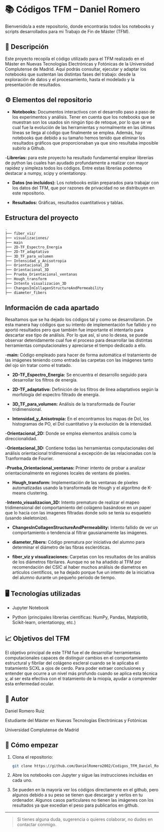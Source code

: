 # 📚 Códigos TFM – Daniel Romero

Bienvenido/a a este repositorio, donde encontrarás todos los notebooks y scripts desarrollados para mi Trabajo de Fin de Máster (TFM).

## 📝 Descripción

Este proyecto recopila el código utilizado para el TFM realizado en el Máster en Nuevas Tecnologías Electrónicas y Fotónicas de la Universidad Complutense de Madrid. Aquí podrás consultar, ejecutar y adaptar los notebooks que sustentan las distintas fases del trabajo: desde la exploración de datos y el procesamiento, hasta el modelado y la presentación de resultados.

## ⚙️ Elementos del repositorio

- **Notebooks:** Documentos interactivos con el desarrollo paso a paso de los experimentos y análisis. Tener en cuenta que los notebooks que se muestran son los usados sin ningún tipo de retoque, por lo que se ve cual fue la evolución de las herramientas y normalmente en las últimas líneas se llega al código que finalmente se emplea. Además, hay notebooks que debido a su tamaño hemos tenido que eliminar los resultados gráficos que proporcionaban ya que sino resultaba imposible subirlo a Github.

-**Librerías:** para este proyecto ha resultado fundamental emplear librerías de python las cuales han ayudado profundamente a realizar con mayor rapidez y simpleza todos los códigos. Entre estas librerías podemos destacar a numpy, scipy y orientationpy.

- **Datos (no incluidos):** Los notebooks están preparados para trabajar con los datos del TFM, que por razones de privacidad no se distribuyen en este repositorio.


- **Resultados:** Gráficas, resultados cuantitativos y tablas.


## Estructura del proyecto


```bash
.
├── fiber_viz/
├── visualizaciones/
├── main
├── 2D-TF_Espectro_Energia
├── 2D-TF_adaptativo
├── 3D_TF_para_volumen
├── Intensidad_y_Anisotropia
├── Orientacional_2D
├── Orientacional_3D
├── Prueba_Orientacional_ventanas
├── Hough_transform
├── Intento_visualizacion_3D
├── ChangesInCollagenStructureAndPermeability
├── diameter_fibers

```


## Información de cada apartado


Resaltamos que se ha dejado los códigos tal y como se desarrollaron. De esta manera hay códigos que su intento de implementación fue fallido y no aportó resultados pero que también fue importante el intentarlo para descartar ese tipo de análisis. Por lo que así, si uno lo desea, se puede observar detenidamente cual fue el proceso para desarrollar las distintas herramientas computacionales y apreciarse el tiempo dedicado a ello. 

-**main:** Código empleado para hacer de forma automática el tratamiento de las imágenes teniendo como entrada las carpetas con las imágenes tanto del ojo sin tratar como el tratado.

- **2D-TF_Espectro_Energia:** Se encuentra el desarrollo seguido para desarrollar los filtros de energía.

- **2D-TF_adaptativo:**  Definición de los filtros de línea adaptativos según la morfología del espectro filtrado de energía.


- **3D_TF_para_volumen:** Análisis de la transformada de Fourier tridimensional.


- **Intensidad_y_Anisotropia:** En el encontramos los mapas de DoI, los histogramas de PO, el DoI cuantitativo y la evolución de la intensidad.

-**Orientacional_2D:** Donde se emplea elementos análisis como la direccionalidad.

-**Orientacional_3D:** Contiene todas las herramientas computacionales del análisis orientacional tridimensional a excepción de las relacionadas con la Tranformada de Fourier.

-**Prueba_Orientacional_ventanas:** Primer intento de probar a analizar orientacionalmente en regiones locales de ventans de píxeles.

- **Hough_transform:** Implementación de las ventanas de píxeles automatizadas usando la transformada de Hough y el algorítmo de K-means clustering. 


-**Intento_visualizacion_3D:** Intento prematuro de realizar el mapeo tridimensional del comportamiento del colágeno basándose en un paper que lo hacía con las imagenes filtradas donde solo se tenía su esqueleto (usando skeletonize).



- **ChangesInCollagenStructureAndPermeability:** Intento fallido de ver un comportamiento o tendencia al filtrar gausianamente las imágenes.


- **diameter_fibers:** Código prematura por iniciativa del alumno para determinar el diámetro de las fibras escleróticas. 

- **fiber_viz y visualizaciones:** Carpetas con los resultados de los análisis de los diámetros fibrilares. Aunque no se ha añadido al TFM por recomendación del CSIC al haber muchos análisis de diametros en artículos científicos, se ha dejado porque fue un intento de la iniciativa del alumno
durante un pequeño periodo de tiempo.

## 🖥️ Tecnologías utilizadas

- Jupyter Notebook

- Python (principales librerías científicas: NumPy, Pandas, Matplotlib, Scikit-learn, orientationpy, etc.)

## 📈 Objetivos del TFM

El objetivo principal de este TFM fue el de desarrollar herramientas computacionales capaces de distinguir cambios en el comportamiento estructural y fibrilar del colágeno escleral cuando se le aplicaba el tratamiento SCXL a ojos de cerdo. Para poder extraer conclusiones y entender que ocurre a un nivel más profundo cuando se aplica esta técnica y, al ser esta efectiva con el tratamiento de la miopía, ayudar a comprender esta enfermedad ocular.

## 🏅 Autor

Daniel Romero Ruiz

Estudiante del Máster en Nuevas Tecnologías Electrónicas y Fotónicas

Universidad Complutense de Madrid

## 🚀 Cómo empezar

1. Clona el repositorio:
   ```bash
   git clone https://github.com/DanielRomero2002/Codigos_TFM_Daniel_Romero.git
   ```
2. Abre los notebooks con Jupyter y sigue las instrucciones incluidas en cada uno.

3. Se pueden en la mayoría ver los códigos directamente en el github, pero algunos debido a su peso se tienen que descargar y verlos en tu ordenador. Algunos casos particulares no tienen las imágenes con los resultados ya que excedían el peso para publicarlos en github.
---

> Si tienes alguna duda, sugerencia o quieres colaborar, no dudes en contactar conmigo.

